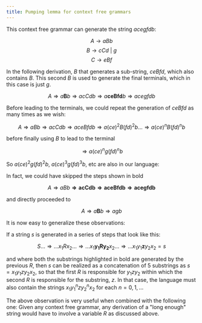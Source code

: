 ```yaml
---
title: Pumping lemma for context free grammars
---
```


This context free grammar can generate the string $acegfdb$:

$$A \to aBb$$
$$B \to cCd \ |\ g$$
$$C \to eBf$$


In the following derivation, $B$ that generates a sub-string,  $ceBfd$, which also contains $B$. This second $B$ is used to generate the final terminals, which in this case is just $g$.

$$A \Longrightarrow a\mathbf{B}b \Longrightarrow acCdb \Longrightarrow a\mathbf{ceBfd}b \Longrightarrow acegfdb$$

Before leading to the terminals, we could repeat the generation of $ceBfd$ as many times as we wish:

$$A \Longrightarrow aBb \Longrightarrow acCdb \Longrightarrow aceBfdb \Longrightarrow a(ce)^2B(fd)^2b \ldots \Longrightarrow a(ce)^nB(fd)^nb$$ 

before finally using $B$ to lead to the terminal

$$\Longrightarrow a(ce)^ng(fd)^nb$$

So $a(ce)^2g(fd)^2b$, $a(ce)^3g(fd)^3b$, etc are also in our language:

In fact, we could have skipped the steps shown in bold

$$A \Longrightarrow aBb \mathbf{\Longrightarrow acCdb \Longrightarrow aceBfdb \Longrightarrow acegfdb}$$

and directly proceeded to


$$A \Longrightarrow a\mathbf{B}b \Longrightarrow agb$$


It is now easy to generalize these observations: 

If a string $s$ is generated in a series of steps that look like this:

$$S\ldots  \Longrightarrow\ldots  x_1 R x_2 \ldots \Longrightarrow \ldots x_1 \mathbf{y_1Ry_2} x_2 \ldots \Longrightarrow \ldots  x_1 y_1\mathbf{z}y_2 x_2=s$$

and where both the substrings highlighted in bold are generated by the previous $R$, then $s$ can be realized as a concatenation of 5 substrings as $s = x_1 y_1zy_2 x_2$, so that the first $R$ is responsible for $y_1zy_2$ within which the second $R$ is responsible for the substring, $z$. In that case, the language must also contain the strings $x_1 y_1^nzy_2^n x_2$ for each $n=0, 1, \ldots$

The above observation is very useful when combined with the following one:
Given any context free grammar, any derivation of a  "long enough" string would have to involve a variable $R$ as discussed above.



